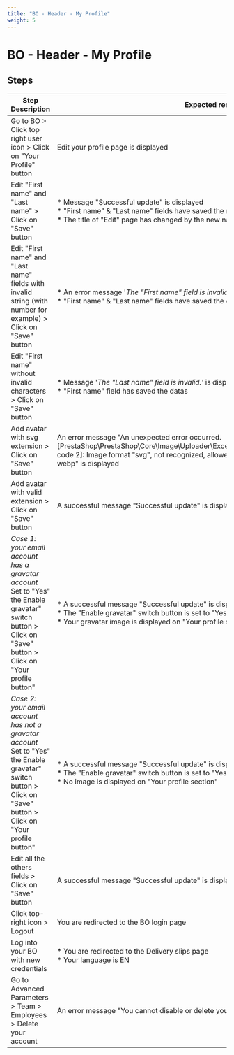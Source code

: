 ```yaml
---
title: "BO - Header - My Profile"
weight: 5
---
```


# BO - Header - My Profile
## Steps
| Step Description | Expected result |
| ----- | ----- |
| Go to BO > Click top right user icon > Click on "Your Profile" button | Edit your profile page is displayed |
| Edit "First name" and "Last name" > Click on "Save" button | * Message "Successful update" is displayed<br> * "First name" & "Last name" fields have saved the new name<br> * The title of "Edit" page has changed by the new name: "Edit: World Hello" |
| Edit "First name" and "Last name" fields with invalid string (with number for example) > Click on "Save" button | * An error message '_The "First name" field is invalid.'_ is displayed<br> * "First name" & "Last name" fields have saved the datas with numbers |
| Edit "First name" without invalid characters > Click on "Save" button | * Message '_The "Last name" field is invalid.'_ is displayed<br> * "First name" field has saved the datas |
| Add avatar with svg extension > Click on "Save" button | An error message "An unexpected error occurred. [PrestaShop\PrestaShop\Core\Image\Uploader\Exception\UploadedImageConstraintException code 2]: Image format "svg", not recognized, allowed formats are: gif, jpg, jpeg, jpe, png, webp" is displayed |
| Add avatar with valid extension > Click on "Save" button | A successful message "Successful update" is displayed |
| *Case 1: your email account has a gravatar account*<br> Set to "Yes" the Enable gravatar" switch button > Click on "Save" button > Click on "Your profile button" | * A successful message "Successful update" is displayed<br> * The "Enable gravatar" switch button is set to "Yes" and is green<br> * Your gravatar image is displayed on "Your profile section" |
| *Case 2: your email account has not a gravatar account*<br> Set to "Yes" the Enable gravatar" switch button > Click on "Save" button > Click on "Your profile button" | * A successful message "Successful update" is displayed<br> * The "Enable gravatar" switch button is set to "Yes" and is green<br> * No image is displayed on "Your profile section" |
| Edit all the others fields > Click on "Save" button | A successful message "Successful update" is displayed |
| Click top-right icon > Logout | You are redirected to the BO login page |
| Log into your BO with new credentials | * You are redirected to the Delivery slips page<br> * Your language is EN |
| Go to Advanced Parameters > Team > Employees > Delete your account | An error message "You cannot disable or delete your own account."  is displayed |
